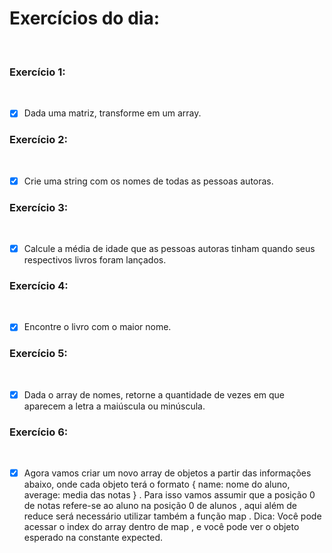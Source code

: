 # Exercícios do dia:
<br />

### Exercício 1:
<br />

- [x] Dada uma matriz, transforme em um array.

### Exercício 2:
<br />

- [x] Crie uma string com os nomes de todas as pessoas autoras.

### Exercício 3:
<br />

- [x] Calcule a média de idade que as pessoas autoras tinham quando seus respectivos livros foram lançados.

### Exercício 4:
<br />

- [x] Encontre o livro com o maior nome.

### Exercício 5:
<br />

- [x] Dada o array de nomes, retorne a quantidade de vezes em que aparecem a letra a maiúscula ou minúscula.

### Exercício 6:
<br />

- [x] Agora vamos criar um novo array de objetos a partir das informações abaixo, onde cada objeto terá o formato { name: nome do aluno, average: media das notas } . Para isso vamos assumir que a posição 0 de notas refere-se ao aluno na posição 0 de alunos , aqui além de reduce será necessário utilizar também a função map . Dica: Você pode acessar o index do array dentro de map , e você pode ver o objeto esperado na constante expected.

